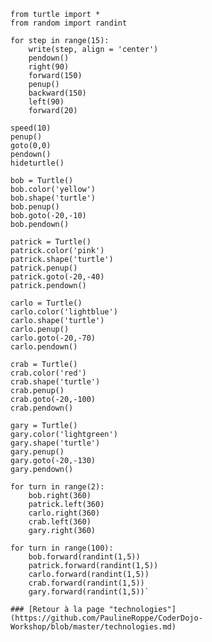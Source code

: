 
<pre><code>from turtle import *
from random import randint

for step in range(15):
    write(step, align = 'center')
    pendown()
    right(90)
    forward(150)
    penup()
    backward(150)
    left(90)
    forward(20)

speed(10)
penup()
goto(0,0)
pendown()
hideturtle()

bob = Turtle()
bob.color('yellow')
bob.shape('turtle')
bob.penup()
bob.goto(-20,-10)
bob.pendown()

patrick = Turtle()
patrick.color('pink')
patrick.shape('turtle')
patrick.penup()
patrick.goto(-20,-40)
patrick.pendown()

carlo = Turtle()
carlo.color('lightblue')
carlo.shape('turtle')
carlo.penup()
carlo.goto(-20,-70)
carlo.pendown()

crab = Turtle()
crab.color('red')
crab.shape('turtle')
crab.penup()
crab.goto(-20,-100)
crab.pendown()

gary = Turtle()
gary.color('lightgreen')
gary.shape('turtle')
gary.penup()
gary.goto(-20,-130)
gary.pendown()

for turn in range(2):
    bob.right(360)
    patrick.left(360)
    carlo.right(360)
    crab.left(360)
    gary.right(360)

for turn in range(100):
    bob.forward(randint(1,5))
    patrick.forward(randint(1,5))
    carlo.forward(randint(1,5))
    crab.forward(randint(1,5))
    gary.forward(randint(1,5))`</code></pre>
    
    ### [Retour à la page "technologies"](https://github.com/PaulineRoppe/CoderDojo-Workshop/blob/master/technologies.md)
